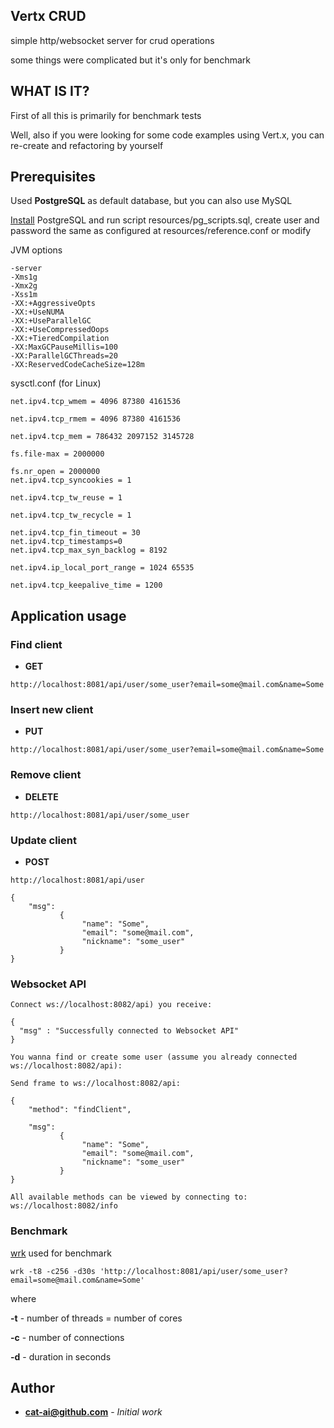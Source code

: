 ## Vertx CRUD

simple http/websocket server for crud operations

some things were complicated but it's only for benchmark

## WHAT IS IT?
First of all this is primarily for benchmark tests

Well, also if you were looking for some code examples using Vert.x, you can re-create and refactoring by yourself

## Prerequisites

Used **PostgreSQL** as default database, but you can also use MySQL

[Install](https://www.postgresql.org/download/) PostgreSQL and run script resources/pg_scripts.sql,
create user and password the same as configured at resources/reference.conf or modify

JVM options
```
-server
-Xms1g
-Xmx2g
-Xss1m
-XX:+AggressiveOpts
-XX:+UseNUMA                                      
-XX:+UseParallelGC     
-XX:+UseCompressedOops
-XX:+TieredCompilation 
-XX:MaxGCPauseMillis=100
-XX:ParallelGCThreads=20
-XX:ReservedCodeCacheSize=128m
```

sysctl.conf (for Linux)
```
net.ipv4.tcp_wmem = 4096 87380 4161536

net.ipv4.tcp_rmem = 4096 87380 4161536

net.ipv4.tcp_mem = 786432 2097152 3145728

fs.file-max = 2000000

fs.nr_open = 2000000
net.ipv4.tcp_syncookies = 1

net.ipv4.tcp_tw_reuse = 1

net.ipv4.tcp_tw_recycle = 1

net.ipv4.tcp_fin_timeout = 30
net.ipv4.tcp_timestamps=0
net.ipv4.tcp_max_syn_backlog = 8192      

net.ipv4.ip_local_port_range = 1024 65535

net.ipv4.tcp_keepalive_time = 1200  
```

## Application usage

### Find client
* **GET**
```
http://localhost:8081/api/user/some_user?email=some@mail.com&name=Some
```

### Insert new client
* **PUT**
```
http://localhost:8081/api/user/some_user?email=some@mail.com&name=Some
```

### Remove client
* **DELETE**
```
http://localhost:8081/api/user/some_user
```

### Update client
* **POST**
```
http://localhost:8081/api/user

{ 
    "msg": 
           {
                "name": "Some",
                "email": "some@mail.com",   
                "nickname": "some_user"   
           }
}

```

### Websocket API

```
Connect ws://localhost:8082/api) you receive:

{
  "msg" : "Successfully connected to Websocket API"
}

You wanna find or create some user (assume you already connected ws://localhost:8082/api):

Send frame to ws://localhost:8082/api:

{ 
    "method": "findClient",

    "msg": 
           {
                "name": "Some",
                "email": "some@mail.com",   
                "nickname": "some_user"   
           }
}

All available methods can be viewed by connecting to: ws://localhost:8082/info

```

### Benchmark

[wrk](https://github.com/wg/wrk) used for benchmark

```
wrk -t8 -c256 -d30s 'http://localhost:8081/api/user/some_user?email=some@mail.com&name=Some'
```

where 

**-t** - number of threads = number of cores

**-c** - number of connections

**-d** - duration in seconds

## Author

* **cat-ai@github.com** - *Initial work*